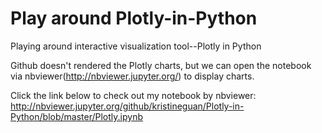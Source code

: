 # Play around Plotly-in-Python
Playing around interactive visualization tool--Plotly in Python

Github doesn't rendered the Plotly charts, but we can open the notebook via nbviewer(http://nbviewer.jupyter.org/) to display charts. 

Click the link below to check out my notebook by nbviewer:
http://nbviewer.jupyter.org/github/kristineguan/Plotly-in-Python/blob/master/Plotly.ipynb

